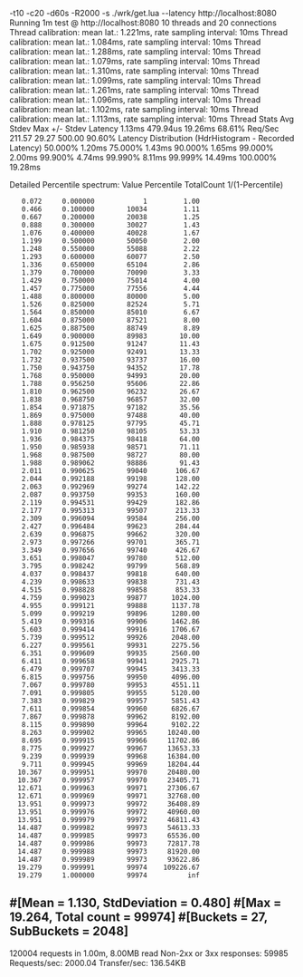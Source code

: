 
-t10 -c20 -d60s -R2000 -s ./wrk/get.lua --latency http://localhost:8080
Running 1m test @ http://localhost:8080
  10 threads and 20 connections
  Thread calibration: mean lat.: 1.221ms, rate sampling interval: 10ms
  Thread calibration: mean lat.: 1.084ms, rate sampling interval: 10ms
  Thread calibration: mean lat.: 1.288ms, rate sampling interval: 10ms
  Thread calibration: mean lat.: 1.079ms, rate sampling interval: 10ms
  Thread calibration: mean lat.: 1.310ms, rate sampling interval: 10ms
  Thread calibration: mean lat.: 1.099ms, rate sampling interval: 10ms
  Thread calibration: mean lat.: 1.261ms, rate sampling interval: 10ms
  Thread calibration: mean lat.: 1.096ms, rate sampling interval: 10ms
  Thread calibration: mean lat.: 1.102ms, rate sampling interval: 10ms
  Thread calibration: mean lat.: 1.113ms, rate sampling interval: 10ms
  Thread Stats   Avg      Stdev     Max   +/- Stdev
    Latency     1.13ms  479.94us  19.26ms   68.61%
    Req/Sec   211.57     29.27   500.00     90.60%
  Latency Distribution (HdrHistogram - Recorded Latency)
 50.000%    1.20ms
 75.000%    1.43ms
 90.000%    1.65ms
 99.000%    2.00ms
 99.900%    4.74ms
 99.990%    8.11ms
 99.999%   14.49ms
100.000%   19.28ms

  Detailed Percentile spectrum:
       Value   Percentile   TotalCount 1/(1-Percentile)

       0.072     0.000000            1         1.00
       0.466     0.100000        10034         1.11
       0.667     0.200000        20038         1.25
       0.888     0.300000        30027         1.43
       1.076     0.400000        40028         1.67
       1.199     0.500000        50050         2.00
       1.248     0.550000        55088         2.22
       1.293     0.600000        60077         2.50
       1.336     0.650000        65104         2.86
       1.379     0.700000        70090         3.33
       1.429     0.750000        75014         4.00
       1.457     0.775000        77556         4.44
       1.488     0.800000        80000         5.00
       1.526     0.825000        82524         5.71
       1.564     0.850000        85010         6.67
       1.604     0.875000        87521         8.00
       1.625     0.887500        88749         8.89
       1.649     0.900000        89983        10.00
       1.675     0.912500        91247        11.43
       1.702     0.925000        92491        13.33
       1.732     0.937500        93737        16.00
       1.750     0.943750        94352        17.78
       1.768     0.950000        94993        20.00
       1.788     0.956250        95606        22.86
       1.810     0.962500        96232        26.67
       1.838     0.968750        96857        32.00
       1.854     0.971875        97182        35.56
       1.869     0.975000        97488        40.00
       1.888     0.978125        97795        45.71
       1.910     0.981250        98105        53.33
       1.936     0.984375        98418        64.00
       1.950     0.985938        98571        71.11
       1.968     0.987500        98727        80.00
       1.988     0.989062        98886        91.43
       2.011     0.990625        99040       106.67
       2.044     0.992188        99198       128.00
       2.063     0.992969        99274       142.22
       2.087     0.993750        99353       160.00
       2.119     0.994531        99429       182.86
       2.177     0.995313        99507       213.33
       2.309     0.996094        99584       256.00
       2.427     0.996484        99623       284.44
       2.639     0.996875        99662       320.00
       2.973     0.997266        99701       365.71
       3.349     0.997656        99740       426.67
       3.651     0.998047        99780       512.00
       3.795     0.998242        99799       568.89
       4.037     0.998437        99818       640.00
       4.239     0.998633        99838       731.43
       4.515     0.998828        99858       853.33
       4.759     0.999023        99877      1024.00
       4.955     0.999121        99888      1137.78
       5.099     0.999219        99896      1280.00
       5.419     0.999316        99906      1462.86
       5.603     0.999414        99916      1706.67
       5.739     0.999512        99926      2048.00
       6.227     0.999561        99931      2275.56
       6.351     0.999609        99935      2560.00
       6.411     0.999658        99941      2925.71
       6.479     0.999707        99945      3413.33
       6.815     0.999756        99950      4096.00
       7.067     0.999780        99953      4551.11
       7.091     0.999805        99955      5120.00
       7.383     0.999829        99957      5851.43
       7.611     0.999854        99960      6826.67
       7.867     0.999878        99962      8192.00
       8.115     0.999890        99964      9102.22
       8.263     0.999902        99965     10240.00
       8.695     0.999915        99966     11702.86
       8.775     0.999927        99967     13653.33
       9.239     0.999939        99968     16384.00
       9.711     0.999945        99969     18204.44
      10.367     0.999951        99970     20480.00
      10.367     0.999957        99970     23405.71
      12.671     0.999963        99971     27306.67
      12.671     0.999969        99971     32768.00
      13.951     0.999973        99972     36408.89
      13.951     0.999976        99972     40960.00
      13.951     0.999979        99972     46811.43
      14.487     0.999982        99973     54613.33
      14.487     0.999985        99973     65536.00
      14.487     0.999986        99973     72817.78
      14.487     0.999988        99973     81920.00
      14.487     0.999989        99973     93622.86
      19.279     0.999991        99974    109226.67
      19.279     1.000000        99974          inf
#[Mean    =        1.130, StdDeviation   =        0.480]
#[Max     =       19.264, Total count    =        99974]
#[Buckets =           27, SubBuckets     =         2048]
----------------------------------------------------------
  120004 requests in 1.00m, 8.00MB read
  Non-2xx or 3xx responses: 59985
Requests/sec:   2000.04
Transfer/sec:    136.54KB

